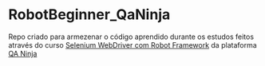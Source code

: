 # RobotBeginner_QaNinja

Repo criado para armezenar o código aprendido durante os estudos feitos através do curso [Selenium WebDriver com Robot Framework](https://app.qaninja.com.br/area/produto/14187)
da plataforma [QA Ninja](https://app.qaninja.com.br/auth/login)
